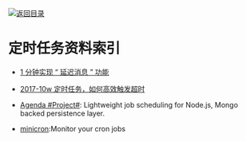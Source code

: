 [![返回目录](https://parg.co/UGo)](https://parg.co/b4z)

# 定时任务资料索引

* [1 分钟实现 “ 延迟消息 ” 功能](http://6me.us/wVHFB)

* [2017-10w 定时任务，如何高效触发超时](http://6me.us/gZ8)

* [Agenda #Project#](https://github.com/agenda/agenda): Lightweight job scheduling for Node.js, Mongo backed persistence layer.

* [minicron](https://github.com/jamesrwhite/minicron):Monitor your cron jobs
